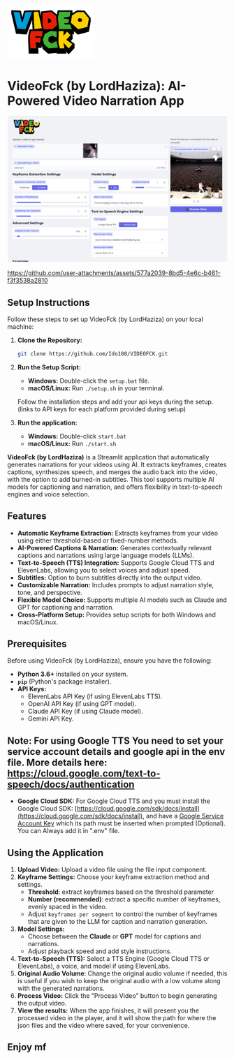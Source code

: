 # <img src="logo.png" alt="VideoFck Logo" width="200"/> 


# VideoFck (by LordHaziza): AI-Powered Video Narration App

![App Screenshot](Screenshot.png)

https://github.com/user-attachments/assets/577a2039-8bd5-4e6c-b461-f3f3538a2810


## Setup Instructions

Follow these steps to set up VideoFck (by LordHaziza) on your local machine:

1.  **Clone the Repository:**
    ```bash
    git clone https://github.com/Ido108/VIDEOFCK.git
    ```
2.  **Run the Setup Script:**

    *   **Windows:** Double-click the `setup.bat` file.
    *   **macOS/Linux:** Run `./setup.sh` in your terminal.

    Follow the installation steps and add your api keys during the setup. (links to API keys for each platform provided during setup)

3.  **Run the application:**
    *   **Windows:** Double-click `start.bat`
    *   **macOS/Linux:** Run `./start.sh`

**VideoFck (by LordHaziza)** is a Streamlit application that automatically generates narrations for your videos using AI. It extracts keyframes, creates captions, synthesizes speech, and merges the audio back into the video, with the option to add burned-in subtitles. This tool supports multiple AI models for captioning and narration, and offers flexibility in text-to-speech engines and voice selection.

## Features

*   **Automatic Keyframe Extraction:** Extracts keyframes from your video using either threshold-based or fixed-number methods.
*   **AI-Powered Captions & Narration:** Generates contextually relevant captions and narrations using large language models (LLMs).
*   **Text-to-Speech (TTS) Integration:** Supports Google Cloud TTS and ElevenLabs, allowing you to select voices and adjust speed.
*   **Subtitles:** Option to burn subtitles directly into the output video.
*   **Customizable Narration:** Includes prompts to adjust narration style, tone, and perspective.
*   **Flexible Model Choice:** Supports multiple AI models such as Claude and GPT for captioning and narration.
*  **Cross-Platform Setup:** Provides setup scripts for both Windows and macOS/Linux.

## Prerequisites

Before using VideoFck (by LordHaziza), ensure you have the following:

*   **Python 3.6+** installed on your system.
*   **`pip`** (Python's package installer).
*   **API Keys:**
    *   ElevenLabs API Key (if using ElevenLabs TTS).
    *   OpenAI API Key (if using GPT model).
    *   Claude API Key (if using Claude model).
    *   Gemini API Key.
## Note: For using Google TTS You need to set your service account details and google api in the env file. More details here: https://cloud.google.com/text-to-speech/docs/authentication
*   **Google Cloud SDK:** For Google Cloud TTS and you must install the Google Cloud SDK: [https://cloud.google.com/sdk/docs/install](https://cloud.google.com/sdk/docs/install), and have a [Google Service Account Key](https://cloud.google.com/iam/docs/keys-create-delete) which its path must be inserted when prompted (Optional). You can Always add it in ".env" file.




## Using the Application

1.  **Upload Video:** Upload a video file using the file input component.
2.  **Keyframe Settings:** Choose your keyframe extraction method and settings.
    *  **Threshold**: extract keyframes based on the threshold parameter
    *  **Number (recommended)**: extract a specific number of keyframes, evenly spaced in the video.
    *   Adjust `keyframes per segment` to control the number of keyframes that are given to the LLM for caption and narration generation.
3.  **Model Settings:**
    *   Choose between the **Claude** or **GPT** model for captions and narrations.
    *   Adjust playback speed and add style instructions.
4.  **Text-to-Speech (TTS):** Select a TTS Engine (Google Cloud TTS or ElevenLabs), a voice, and model if using ElevenLabs.
6.  **Original Audio Volume**: Change the original audio volume if needed, this is useful if you wish to keep the original audio with a low volume along with the generated narrations.
7.  **Process Video:** Click the "Process Video" button to begin generating the output video.
8.  **View the results:** When the app finishes, it will present you the processed video in the player, and it will show the path for where the json files and the video where saved, for your convenience.

## Enjoy mf

